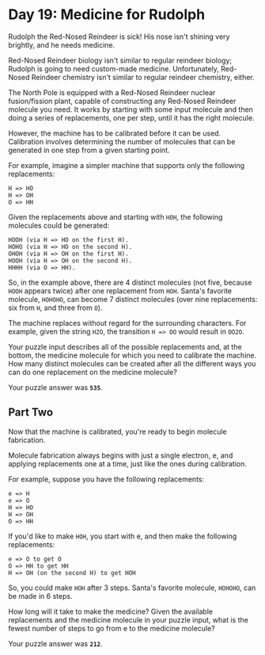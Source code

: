 # Day 19: Medicine for Rudolph

Rudolph the Red-Nosed Reindeer is sick! His nose isn't shining very
brightly, and he needs medicine.

Red-Nosed Reindeer biology isn't similar to regular reindeer biology;
Rudolph is going to need custom-made medicine. Unfortunately,
Red-Nosed Reindeer chemistry isn't similar to regular reindeer
chemistry, either.

The North Pole is equipped with a Red-Nosed Reindeer nuclear
fusion/fission plant, capable of constructing any Red-Nosed Reindeer
molecule you need. It works by starting with some input molecule and
then doing a series of replacements, one per step, until it has the
right molecule.

However, the machine has to be calibrated before it can be used.
Calibration involves determining the number of molecules that can be
generated in one step from a given starting point.

For example, imagine a simpler machine that supports only the
following replacements:

```
H => HO
H => OH
O => HH
```

Given the replacements above and starting with `HOH`, the following
molecules could be generated:

```
HOOH (via H => HO on the first H).
HOHO (via H => HO on the second H).
OHOH (via H => OH on the first H).
HOOH (via H => OH on the second H).
HHHH (via O => HH).
```

So, in the example above, there are 4 distinct molecules (not five,
because `HOOH` appears twice) after one replacement from `HOH`. Santa's
favorite molecule, `HOHOHO`, can become 7 distinct molecules (over nine
replacements: six from `H`, and three from `O`).

The machine replaces without regard for the surrounding characters.
For example, given the string `H2O`, the transition `H => OO` would
result in `OO2O`.

Your puzzle input describes all of the possible replacements and, at
the bottom, the medicine molecule for which you need to calibrate the
machine. How many distinct molecules can be created after all the
different ways you can do one replacement on the medicine molecule?

Your puzzle answer was **`535`**.

## Part Two

Now that the machine is calibrated, you're ready to begin molecule
fabrication.

Molecule fabrication always begins with just a single electron, e, and
applying replacements one at a time, just like the ones during
calibration.

For example, suppose you have the following replacements:

```
e => H
e => O
H => HO
H => OH
O => HH
```

If you'd like to make `HOH`, you start with e, and then make the
following replacements:

```
e => O to get O
O => HH to get HH
H => OH (on the second H) to get HOH
```

So, you could make `HOH` after 3 steps. Santa's favorite molecule,
`HOHOHO`, can be made in 6 steps.

How long will it take to make the medicine? Given the available
replacements and the medicine molecule in your puzzle input, what is
the fewest number of steps to go from e to the medicine molecule?

Your puzzle answer was **`212`**.